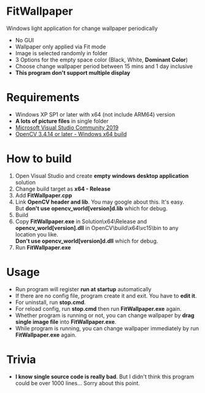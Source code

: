 # FitWallpaper
Windows light application for change wallpaper periodically

* No GUI
* Wallpaper only applied via Fit mode
* Image is selected randomly in folder
* 3 Options for the empty space color (Black, White, __Dominant Color__)
* Choose change wallpaper period between 15 mins and 1 day inclusive
* __This program don't support multiple display__

# Requirements
* Windows XP SP1 or later with x64 (not include ARM64) version
* __A lots of picture files__ in single folder
* [Microsoft Visual Studio Community 2019](https://visualstudio.microsoft.com/downloads/)
* [OpenCV 3.4.14 or later - Windows x64 build](https://opencv.org/releases/)

# How to build
1. Open Visual Studio and create __empty windows desktop application__ solution
2. Change build target as __x64 - Release__
3. Add __FitWallpaper.cpp__
4. Link __OpenCV header and lib__. You may google about this. It's easy.  
   But __don't use opencv_world[version]d.lib__ which for debug.
5. Build
6. Copy __FitWallpaper.exe__ in Solution\x64\Release and  
   __opencv_world[version].dll__ in OpenCV\build\x64\vc15\bin to any location you like.  
   __Don't use opencv_world[version]d.dll__ which for debug.
7. Run __FitWallpaper.exe__

# Usage
* Run program will register __run at startup__ automatically
* If there are no config file, program create it and exit. You have to __edit it__.
* For uninstall, run __stop.cmd__.
* For reload config, run __stop.cmd__ then run __FitWallpaper.exe__ again.
* Whether program is running or not, you can change wallpaper by __drag single image file__ into __FitWallpaper.exe__.
* While program is running, you can change wallpaper immediately by run __FitWallpaper.exe__ again.

# Trivia
* __I know single source code is really bad__. But I didn't think this program could be over 1000 lines... Sorry about this point.
